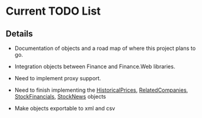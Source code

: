 # Current TODO List #

## Details ##

  * Documentation of objects and a road map of where this project plans to go.

  * Integration objects between Finance and Finance.Web libraries.

  * Need to implement proxy support.

  * Need to finish implementing the [HistoricalPrices](http://code.google.com/p/googlefinance/source/browse/trunk/GoogleFinanceDemo/Finance.Web/HistoricalPrices.cs), [RelatedCompanies](http://code.google.com/p/googlefinance/source/browse/trunk/GoogleFinanceDemo/Finance.Web/RelatedCompanies.cs), [StockFinancials](http://code.google.com/p/googlefinance/source/browse/trunk/GoogleFinanceDemo/Finance.Web/StockFinancials.cs), [StockNews](http://code.google.com/p/googlefinance/source/browse/trunk/GoogleFinanceDemo/Finance.Web/StockNews.cs) objects

  * Make objects exportable to xml and csv